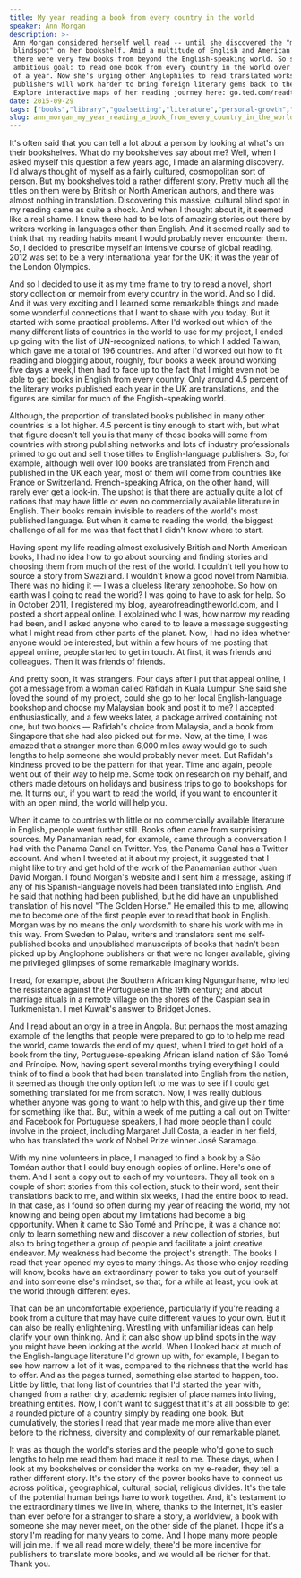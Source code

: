 ```yaml
---
title: My year reading a book from every country in the world
speaker: Ann Morgan
description: >-
 Ann Morgan considered herself well read -- until she discovered the "massive
 blindspot" on her bookshelf. Amid a multitude of English and American authors,
 there were very few books from beyond the English-speaking world. So she set an
 ambitious goal: to read one book from every country in the world over the course
 of a year. Now she's urging other Anglophiles to read translated works so that
 publishers will work harder to bring foreign literary gems back to their shores.
 Explore interactive maps of her reading journey here: go.ted.com/readtheworld
date: 2015-09-29
tags: ["books","library","goalsetting","literature","personal-growth","writing"]
slug: ann_morgan_my_year_reading_a_book_from_every_country_in_the_world
---
```


It's often said that you can tell a lot about a person by looking at what's on their
bookshelves. What do my bookshelves say about me? Well, when I asked myself this question
a few years ago, I made an alarming discovery. I'd always thought of myself as a fairly
cultured, cosmopolitan sort of person. But my bookshelves told a rather different story.
Pretty much all the titles on them were by British or North American authors, and there
was almost nothing in translation. Discovering this massive, cultural blind spot in my
reading came as quite a shock. And when I thought about it, it seemed like a real shame. I
knew there had to be lots of amazing stories out there by writers working in languages
other than English. And it seemed really sad to think that my reading habits meant I would
probably never encounter them. So, I decided to prescribe myself an intensive course of
global reading. 2012 was set to be a very international year for the UK; it was the year
of the London Olympics.

And so I decided to use it as my time frame to try to read a novel, short story collection
or memoir from every country in the world. And so I did. And it was very exciting and I
learned some remarkable things and made some wonderful connections that I want to share
with you today. But it started with some practical problems. After I'd worked out which of
the many different lists of countries in the world to use for my project, I ended up going
with the list of UN-recognized nations, to which I added Taiwan, which gave me a total of
196 countries. And after I'd worked out how to fit reading and blogging about, roughly,
four books a week around working five days a week,I then had to face up to the fact that I
might even not be able to get books in English from every country. Only around 4.5 percent
of the literary works published each year in the UK are translations, and the figures are
similar for much of the English-speaking world.

Although, the proportion of translated books published in many other countries is a lot
higher. 4.5 percent is tiny enough to start with, but what that figure doesn't tell you is
that many of those books will come from countries with strong publishing networks and lots
of industry professionals primed to go out and sell those titles to English-language
publishers. So, for example, although well over 100 books are translated from French and
published in the UK each year, most of them will come from countries like France or
Switzerland. French-speaking Africa, on the other hand, will rarely ever get a look-in. The
upshot is that there are actually quite a lot of nations that may have little or even no
commercially available literature in English. Their books remain invisible to readers of
the world's most published language. But when it came to reading the world, the biggest
challenge of all for me was that fact that I didn't know where to start.

Having spent my life reading almost exclusively British and North American books, I had no
idea how to go about sourcing and finding stories and choosing them from much of the rest
of the world. I couldn't tell you how to source a story from Swaziland. I wouldn't know a
good novel from Namibia. There was no hiding it — I was a clueless literary xenophobe. So
how on earth was I going to read the world? I was going to have to ask for help. So in
October 2011, I registered my blog, ayearofreadingtheworld.com, and I posted a short
appeal online. I explained who I was, how narrow my reading had been, and I asked anyone
who cared to to leave a message suggesting what I might read from other parts of the
planet. Now, I had no idea whether anyone would be interested, but within a few hours of
me posting that appeal online, people started to get in touch. At first, it was friends
and colleagues. Then it was friends of friends.

And pretty soon, it was strangers. Four days after I put that appeal online, I got a
message from a woman called Rafidah in Kuala Lumpur. She said she loved the sound of my
project, could she go to her local English-language bookshop and choose my Malaysian book
and post it to me? I accepted enthusiastically, and a few weeks later, a package arrived
containing not one, but two books — Rafidah's choice from Malaysia, and a book from
Singapore that she had also picked out for me. Now, at the time, I was amazed that a
stranger more than 6,000 miles away would go to such lengths to help someone she would
probably never meet. But Rafidah's kindness proved to be the pattern for that year. Time
and again, people went out of their way to help me. Some took on research on my behalf,
and others made detours on holidays and business trips to go to bookshops for me. It turns
out, if you want to read the world, if you want to encounter it with an open mind, the
world will help you.

When it came to countries with little or no commercially available literature in English,
people went further still. Books often came from surprising sources. My Panamanian read,
for example, came through a conversation I had with the Panama Canal on Twitter. Yes, the
Panama Canal has a Twitter account. And when I tweeted at it about my project, it
suggested that I might like to try and get hold of the work of the Panamanian author Juan
David Morgan. I found Morgan's website and I sent him a message, asking if any of his
Spanish-language novels had been translated into English. And he said that nothing had
been published, but he did have an unpublished translation of his novel "The Golden
Horse." He emailed this to me, allowing me to become one of the first people ever to read
that book in English. Morgan was by no means the only wordsmith to share his work with me
in this way. From Sweden to Palau, writers and translators sent me self-published books
and unpublished manuscripts of books that hadn't been picked up by Anglophone publishers
or that were no longer available, giving me privileged glimpses of some remarkable
imaginary worlds.

I read, for example, about the Southern African king Ngungunhane, who led the resistance
against the Portuguese in the 19th century; and about marriage rituals in a remote village
on the shores of the Caspian sea in Turkmenistan. I met Kuwait's answer to Bridget
Jones.

And I read about an orgy in a tree in Angola. But perhaps the most amazing example of the
lengths that people were prepared to go to to help me read the world, came towards the end
of my quest, when I tried to get hold of a book from the tiny, Portuguese-speaking African
island nation of São Tomé and Príncipe. Now, having spent several months trying everything
I could think of to find a book that had been translated into English from the nation, it
seemed as though the only option left to me was to see if I could get something translated
for me from scratch. Now, I was really dubious whether anyone was going to want to help
with this, and give up their time for something like that. But, within a week of me
putting a call out on Twitter and Facebook for Portuguese speakers, I had more people than
I could involve in the project, including Margaret Jull Costa, a leader in her field, who
has translated the work of Nobel Prize winner José Saramago.

With my nine volunteers in place, I managed to find a book by a São Toméan author that I
could buy enough copies of online. Here's one of them. And I sent a copy out to each of my
volunteers. They all took on a couple of short stories from this collection, stuck to
their word, sent their translations back to me, and within six weeks, I had the entire
book to read. In that case, as I found so often during my year of reading the world, my not
knowing and being open about my limitations had become a big opportunity. When it came to
São Tomé and Príncipe, it was a chance not only to learn something new and discover a new
collection of stories, but also to bring together a group of people and facilitate a joint
creative endeavor. My weakness had become the project's strength. The books I read that
year opened my eyes to many things. As those who enjoy reading will know, books have an
extraordinary power to take you out of yourself and into someone else's mindset, so that,
for a while at least, you look at the world through different eyes.

That can be an uncomfortable experience, particularly if you're reading a book from a
culture that may have quite different values to your own. But it can also be really
enlightening. Wrestling with unfamiliar ideas can help clarify your own thinking. And it
can also show up blind spots in the way you might have been looking at the world. When I
looked back at much of the English-language literature I'd grown up with, for example, I
began to see how narrow a lot of it was, compared to the richness that the world has to
offer. And as the pages turned, something else started to happen, too. Little by little,
that long list of countries that I'd started the year with, changed from a rather dry,
academic register of place names into living, breathing entities. Now, I don't want to
suggest that it's at all possible to get a rounded picture of a country simply by reading
one book. But cumulatively, the stories I read that year made me more alive than ever
before to the richness, diversity and complexity of our remarkable planet.

It was as though the world's stories and the people who'd gone to such lengths to help me
read them had made it real to me. These days, when I look at my bookshelves or consider
the works on my e-reader, they tell a rather different story. It's the story of the power
books have to connect us across political, geographical, cultural, social, religious
divides. It's the tale of the potential human beings have to work together. And, it's
testament to the extraordinary times we live in, where, thanks to the Internet, it's
easier than ever before for a stranger to share a story, a worldview, a book with someone
she may never meet, on the other side of the planet. I hope it's a story I'm reading for
many years to come. And I hope many more people will join me. If we all read more widely,
there'd be more incentive for publishers to translate more books, and we would all be
richer for that. Thank you.

<!--
ad_duration=3.33
comment_count=82
event="TEDGlobal>London"
external_start_time=0
has_talk_citation=1
intro_duration=11.82
is_subtitle_required="False"
is_talk_featured="True"
language="en"
language_swap="False"
native_language="en"
number_of_related_talks=6
number_of_speakers=1
number_of_subtitled_videos=39
number_of_tags=6
number_of_talk_download_languages=39
number_of_talk_more_resources=1
number_of_talk_recommendations=0
number_of_talks_take_actions=0
post_ad_duration=0.83
published_timestamp="2015-11-23 16:22:23"
recording_date="2015-09-29"
speaker_description="Writer, blogger, author"
speaker_is_published=1
speaker_name="Ann Morgan"
talk_name="My year reading a book from every country in the world"
talks_tags=["books","library","goalsetting","literature","personal-growth","writing"]
talks_take_action=[]
url_audio="https://download.ted.com/talks/AnnMorgan_2015G.mp3?apikey=acme-roadrunner"
url_photo_speaker="https://pe.tedcdn.com/images/ted/aafdaa0964397c51a10c58e9cc56073ca8e1539d_254x191.jpg"
url_photo_talk="https://s3.amazonaws.com/talkstar-photos/uploads/e6a05512-894d-4356-ad97-ff14388ba616/AnnMorgan_2015G-embed.jpg"
url_webpage="https://www.ted.com/talks/ann_morgan_my_year_reading_a_book_from_every_country_in_the_world"
video_type_name="TED Stage Talk"
-->